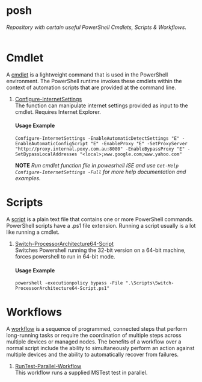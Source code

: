 # **posh**
*Repository with certain useful PowerShell Cmdlets, Scripts & Workflows.* </br></br>  

# **Cmdlet**
A [cmdlet](https://docs.microsoft.com/en-us/powershell/scripting/developer/cmdlet/cmdlet-overview) is a lightweight command that is used in the PowerShell environment. The PowerShell runtime invokes these cmdlets within the context of automation scripts that are provided at the command line.  

1. [Configure-InternetSettings](.\Cmdlets\Configure-InternetSettings-Cmdlet.ps1)  
   The function can manipulate internet settings provided as input to the cmdlet. Requires Internet Explorer.  
   #### Usage Example ####
   ```
   Configure-InternetSettings -EnableAutomaticDetectSettings "E" -EnableAutomaticConfigScript "E" -EnableProxy "E" -SetProxyServer "http://proxy.internal.poxy.com.au:8080" -EnableBypassProxy "E" -SetBypassLocalAddresses "<local>;www.google.com;www.yahoo.com"
   ```
   **NOTE** *Run cmdlet function file in powesrhell ISE and use ```Get-Help Configure-InternetSettings -Full``` for more help documentation and examples.*

# **Scripts**
A [script](https://docs.microsoft.com/en-us/powershell/scripting/windows-powershell/ise/how-to-write-and-run-scripts-in-the-windows-powershell-ise) is a plain text file that contains one or more PowerShell commands. PowerShell scripts have a .ps1 file extension. Running a script usually is a lot like running a cmdlet.  

1. [Switch-ProcessorArchitecture64-Script](.\Scripts\Switch-ProcessorArchitecture64-Script.ps1)  
   Switches Powershell running the 32-bit version on a 64-bit machine, forces powershell to run in 64-bit mode.  
   #### Usage Example ####
   ```
   powershell -executionpolicy bypass -File ".\Scripts\Switch-ProcessorArchitecture64-Script.ps1"
   ```

# **Workflows**
A [workflow](https://docs.microsoft.com/en-us/system-center/sma/overview-powershell-workflows) is a sequence of programmed, connected steps that perform long-running tasks or require the coordination of multiple steps across multiple devices or managed nodes. The benefits of a workflow over a normal script include the ability to simultaneously perform an action against multiple devices and the ability to automatically recover from failures.  

1. [RunTest-Parallel-Workflow](.\Workflows\RunTest-Parallel-Workflow.ps1)  
   This workflow runs a supplied MSTest test in parallel.  